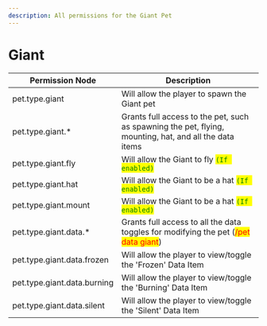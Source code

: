 ```yaml
---
description: All permissions for the Giant Pet
---
```



# Giant
| Permission Node | Description |
| - | - |
| pet.type.giant | Will allow the player to spawn the Giant pet |
| pet.type.giant.* | Grants full access to the pet, such as spawning the pet, flying, mounting, hat, and all the data items |
| pet.type.giant.fly | Will allow the Giant to fly <mark style="color:green;">`(If enabled)`</mark> |
| pet.type.giant.hat | Will allow the Giant to be a hat <mark style="color:green;">`(If enabled)`</mark> |
| pet.type.giant.mount | Will allow the Giant to be a hat <mark style="color:green;">`(If enabled)`</mark> |
| pet.type.giant.data.* | Grants full access to all the data toggles for modifying the pet (<mark style="color:red;">/pet data giant</mark>) |
| pet.type.giant.data.frozen | Will allow the player to view/toggle the 'Frozen' Data Item |
| pet.type.giant.data.burning | Will allow the player to view/toggle the 'Burning' Data Item |
| pet.type.giant.data.silent | Will allow the player to view/toggle the 'Silent' Data Item |

